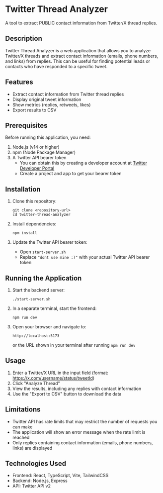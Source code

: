 # Twitter Thread Analyzer

A tool to extract PUBLIC contact information from Twitter/X thread replies.

## Description

Twitter Thread Analyzer is a web application that allows you to analyze Twitter/X threads and extract contact information (emails, phone numbers, and links) from replies. This can be useful for finding potential leads or contacts who have responded to a specific tweet.

## Features

- Extract contact information from Twitter thread replies
- Display original tweet information
- Show metrics (replies, retweets, likes)
- Export results to CSV

## Prerequisites

Before running this application, you need:

1. Node.js (v14 or higher)
2. npm (Node Package Manager)
3. A Twitter API bearer token
   - You can obtain this by creating a developer account at [Twitter Developer Portal](https://developer.twitter.com/)
   - Create a project and app to get your bearer token

## Installation

1. Clone this repository:
   ```
   git clone <repository-url>
   cd twitter-thread-analyzer
   ```

2. Install dependencies:
   ```
   npm install
   ```

3. Update the Twitter API bearer token:
   - Open `start-server.sh`
   - Replace `"dont use mine :)"` with your actual Twitter API bearer token

## Running the Application

1. Start the backend server:
   ```
   ./start-server.sh
   ```

2. In a separate terminal, start the frontend:
   ```
   npm run dev
   ```

3. Open your browser and navigate to:
   ```
   http://localhost:5173
   ```
   or the URL shown in your terminal after running `npm run dev`

## Usage

1. Enter a Twitter/X URL in the input field (format: https://x.com/username/status/tweetId)
2. Click "Analyze Thread"
3. View the results, including any replies with contact information
4. Use the "Export to CSV" button to download the data

## Limitations

- Twitter API has rate limits that may restrict the number of requests you can make
- The application will show an error message when the rate limit is reached
- Only replies containing contact information (emails, phone numbers, links) are displayed

## Technologies Used

- Frontend: React, TypeScript, Vite, TailwindCSS
- Backend: Node.js, Express
- API: Twitter API v2
